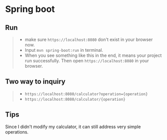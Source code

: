 # Spring boot
## Run
> * make sure ```https://localhost:8080``` don't exist in your browser now.
> * Input ```mvn spring-boot:run``` in terminal.
> * When you see something like this in the end, it means your project run successfully. Then open ```https://localhost:8080``` in your browser.
## Two way to inquiry
> * ```https://localhost:8080/calculator?operation={operation}```
> * ```https://localhost:8080/calculator/{operation}```
## Tips
Since I didn't modify my calculator, it can still address very simple operations.
